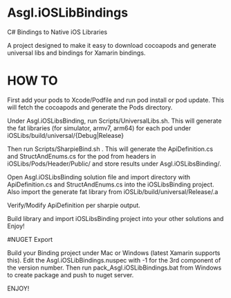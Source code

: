 # Asgl.iOSLibBindings
C# Bindings to Native iOS Libraries

A project designed to make it easy to download cocoapods and generate universal libs and bindings for Xamarin bindings.

# HOW TO

First add your pods to Xcode/Podfile and run pod install or pod update. This will fetch the cocoapods and generate the Pods directory.

Under Asgl.iOSLibsBinding, run Scripts/UniversalLibs.sh. This will generate the fat libraries (for simulator, armv7, arm64) for each pod under iOSLibs/build/universal/{Debug|Release}

Then run Scripts/SharpieBind.sh . This will generate the ApiDefinition.cs and StructAndEnums.cs for the pod from headers in iOSLibs/Pods/Header/Public/ and store results under Asgl.iOSLibsBinding/.

Open Asgl.iOSLibsBinding solution file and import directory with ApiDefinition.cs and StructAndEnums.cs into the iOSLibsBinding project. Also import the generate fat library from iOSLib/build/universal/Release/.a

Verify/Modify ApiDefinition per sharpie output.

Build library and import iOSLibsBinding project into your other solutions and Enjoy!

#NUGET Export

Build your Binding project under Mac or Windows (latest Xamarin supports this). Edit the Asgl.iOSLibBindings.nuspec with -1 for the 3rd component of the version number.
Then run pack_Asgl.iOSLibBindings.bat from Windows to create package and push to nuget server.

ENJOY!
